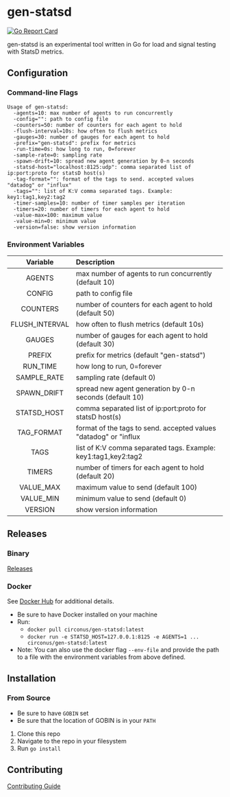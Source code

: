 # gen-statsd

[![Go Report Card](https://goreportcard.com/badge/github.com/circonus-labs/gen-statsd)](https://goreportcard.com/report/github.com/circonus-labs/gen-statsd)

gen-statsd is an experimental tool written in Go for load and signal testing with StatsD metrics.

## Configuration

### Command-line Flags

```
Usage of gen-statsd:
  -agents=10: max number of agents to run concurrently
  -config="": path to config file
  -counters=50: number of counters for each agent to hold
  -flush-interval=10s: how often to flush metrics
  -gauges=30: number of gauges for each agent to hold
  -prefix="gen-statsd": prefix for metrics
  -run-time=0s: how long to run, 0=forever
  -sample-rate=0: sampling rate
  -spawn-drift=10: spread new agent generation by 0-n seconds
  -statsd-host="localhost:8125:udp": comma separated list of ip:port:proto for statsD host(s)
  -tag-format="": format of the tags to send. accepted values "datadog" or "influx"
  -tags="": list of K:V comma separated tags. Example: key1:tag1,key2:tag2
  -timer-samples=10: number of timer samples per iteration
  -timers=20: number of timers for each agent to hold
  -value-max=100: maximum value
  -value-min=0: minimum value
  -version=false: show version information
```

### Environment Variables

  | Variable      |                       Description                               |
  |:-------------:|:----------------------------------------------------------------|
  |AGENTS         |max number of agents to run concurrently (default 10)            |
  |CONFIG         |path to config file                                              |
  |COUNTERS       |number of counters for each agent to hold (default 50)           |
  |FLUSH_INTERVAL |how often to flush metrics (default 10s)                         |
  |GAUGES         |number of gauges for each agent to hold (default 30)             |
  |PREFIX         |prefix for metrics (default "gen-statsd")                        |
  |RUN_TIME       |how long to run, 0=forever                                       |
  |SAMPLE_RATE    |sampling rate (default 0)                                        |
  |SPAWN_DRIFT    |spread new agent generation by 0-n seconds (default 10)          |
  |STATSD_HOST    |comma separated list of ip:port:proto for statsD host(s)         |
  |TAG_FORMAT     |format of the tags to send. accepted values "datadog" or "influx |
  |TAGS           |list of K:V comma separated tags. Example: key1:tag1,key2:tag2   |
  |TIMERS         |number of timers for each agent to hold (default 20)             |
  |VALUE_MAX      |maximum value to send (default 100)                              |
  |VALUE_MIN      |minimum value to send (default 0)                                |
  |VERSION        |show version information                                         |

## Releases

### Binary

[Releases](https://github.com/circonus-labs/gen-statsd/releases)

### Docker

See [Docker Hub](https://hub.docker.com/r/circonus/gen-statsd) for additional details.

* Be sure to have Docker installed on your machine
* Run: 
  * `docker pull circonus/gen-statsd:latest`
  * `docker run -e STATSD_HOST=127.0.0.1:8125 -e AGENTS=1 ... circonus/gen-statsd:latest`
* Note: You can also use the docker flag `--env-file` and provide the path to a file with the environment variables from above defined.

## Installation

### From Source

- Be sure to have `GOBIN` set
- Be sure that the location of GOBIN is in your `PATH`

1. Clone this repo
1. Navigate to the repo in your filesystem
1. Run `go install`

## Contributing

[Contributing Guide](./CONTRIBUTING.md)

